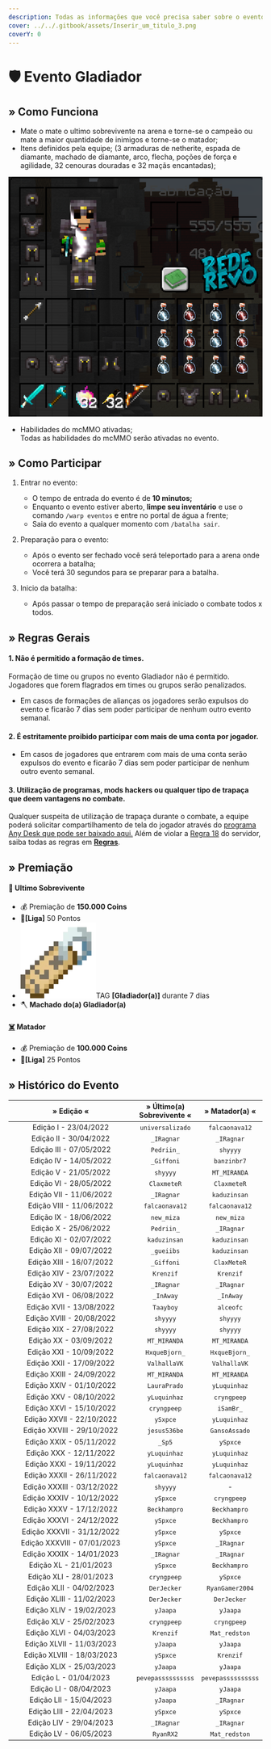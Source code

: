 ```yaml
---
description: Todas as informações que você precisa saber sobre o evento semanal Gladiador.
cover: ../../.gitbook/assets/Inserir_um_titulo_3.png
coverY: 0
---
```


# 🛡 Evento Gladiador

## » Como Funciona

* Mate o mate o ultimo sobrevivente na arena e torne-se o campeão ou mate a maior quantidade de inimigos e torne-se o matador;
* Itens definidos pela equipe; (3 armaduras de netherite, espada de diamante, machado de diamante, arco, flecha, poções de força e agilidade, 32 cenouras douradas e 32 maçãs encantadas);

![](<../../.gitbook/assets/image (10) (1) (2).png>)

* Habilidades do mcMMO ativadas;\
  Todas as habilidades do mcMMO serão ativadas no evento.

## » Como Participar

1. Entrar no evento:
   * O tempo de entrada do evento é de **10 minutos;**
   * Enquanto o evento estiver aberto, **limpe seu inventário** e use o comando `/warp eventos` e entre no portal de água a frente;
   * Saia do evento a qualquer momento com `/batalha sair`.
2. Preparação para o evento:
   * Após o evento ser fechado você será teleportado para a arena onde ocorrera a batalha;
   * Você terá 30 segundos para se preparar para a batalha.&#x20;
3.  Inicio da batalha:

    * Após passar o tempo de preparação será iniciado o combate todos x todos.



## » Regras Gerais



#### 1. Não é permitido a formação de times.

Formação de time ou grupos no evento Gladiador não é permitido. Jogadores que forem flagrados em times ou grupos serão penalizados.

* Em casos de formações de alianças os jogadores serão expulsos do evento e ficarão 7 dias sem poder participar de nenhum outro evento semanal.

#### 2. É estritamente proibido participar com mais de uma conta por jogador.

* Em casos de jogadores que entrarem com mais de uma conta serão expulsos do evento e ficarão 7 dias sem poder participar de nenhum outro evento semanal.

#### **3. Utilização de programas, mods hackers ou qualquer tipo de trapaça que deem vantagens no combate.**

Qualquer suspeita de utilização de trapaça durante o combate, a equipe poderá solicitar compartilhamento de tela do jogador através do [programa Any Desk que pode ser baixado aqui.](https://anydesk.com/pt/downloads) Além de violar a [Regra 18](https://wiki.rederevo.com/regras/jogabilidade#01-7) do servidor, saiba todas as regras em [**Regras**](../../regras/).

## » Premiação

#### 🥇 **Ultimo Sobrevivente**

* 💰 Premiação de **150.000 Coins**
* 💎**\[Liga]** 50 Pontos
* <img src="../../.gitbook/assets/image (14) (1) (2).png" alt="" data-size="line">TAG **\[Gladiador(a)]** durante 7 dias
* 🪓 **Machado do(a) Gladiador(a)**

#### [☠️](https://emojipedia.org/skull-and-crossbones/) **Matador**

* 💰 Premiação de **100.000 Coins**
* 💎**\[Liga]** 25 Pontos

## » Histórico do Evento

<table><thead><tr><th width="262.3333333333333" align="center">» Edição «</th><th align="center">» Último(a) Sobrevivente «</th><th align="center">» Matador(a) «</th></tr></thead><tbody><tr><td align="center">Edição I - 23/04/2022</td><td align="center"><code>universalizado</code></td><td align="center"><code>falcaonava12</code></td></tr><tr><td align="center">Edição II - 30/04/2022</td><td align="center"><code>_IRagnar</code></td><td align="center"><code>_IRagnar</code></td></tr><tr><td align="center">Edição III - 07/05/2022</td><td align="center"><code>Pedriin_</code></td><td align="center"><code>shyyyy</code></td></tr><tr><td align="center">Edição IV - 14/05/2022</td><td align="center"><code>_Giffoni</code></td><td align="center"><code>banzinbr7</code></td></tr><tr><td align="center">Edição V - 21/05/2022</td><td align="center"><code>shyyyy</code></td><td align="center"><code>MT_MIRANDA</code></td></tr><tr><td align="center">Edição VI - 28/05/2022</td><td align="center"><code>ClaxmeteR</code></td><td align="center"><code>ClaxmeteR</code></td></tr><tr><td align="center">Edição VII - 11/06/2022</td><td align="center"><code>_IRagnar</code></td><td align="center"><code>kaduzinsan</code></td></tr><tr><td align="center">Edição VIII - 11/06/2022</td><td align="center"><code>falcaonava12</code></td><td align="center"><code>falcaonava12</code></td></tr><tr><td align="center">Edição IX - 18/06/2022</td><td align="center"><code>new_miza</code></td><td align="center"><code>new_miza</code></td></tr><tr><td align="center">Edição X - 25/06/2022</td><td align="center"><code>Pedriin_</code></td><td align="center"><code>_IRagnar</code></td></tr><tr><td align="center">Edição XI - 02/07/2022</td><td align="center"><code>kaduzinsan</code></td><td align="center"><code>kaduzinsan</code></td></tr><tr><td align="center">Edição XII - 09/07/2022</td><td align="center"><code>_gueiibs</code></td><td align="center"><code>kaduzinsan</code></td></tr><tr><td align="center">Edição XIII - 16/07/2022</td><td align="center"><code>_Giffoni</code></td><td align="center"><code>ClaxMeteR</code></td></tr><tr><td align="center">Edição XIV - 23/07/2022</td><td align="center"><code>Krenzif</code></td><td align="center"><code>Krenzif</code></td></tr><tr><td align="center">Edição XV - 30/07/2022</td><td align="center"><code>_IRagnar</code></td><td align="center"><code>_IRagnar</code></td></tr><tr><td align="center">Edição XVI - 06/08/2022</td><td align="center"><code>_InAway</code></td><td align="center"><code>_InAway</code></td></tr><tr><td align="center">Edição XVII - 13/08/2022</td><td align="center"><code>Taayboy</code></td><td align="center"><code>alceofc</code></td></tr><tr><td align="center">Edição XVIII - 20/08/2022</td><td align="center"><code>shyyyy</code></td><td align="center"><code>shyyyy</code></td></tr><tr><td align="center">Edição XIX - 27/08/2022</td><td align="center"><code>shyyyy</code></td><td align="center"><code>shyyyy</code></td></tr><tr><td align="center">Edição XX - 03/09/2022</td><td align="center"><code>MT_MIRANDA</code></td><td align="center"><code>MT_MIRANDA</code></td></tr><tr><td align="center">Edição XXI - 10/09/2022</td><td align="center"><code>HxqueBjorn_</code></td><td align="center"><code>HxqueBjorn_</code></td></tr><tr><td align="center">Edição XXII - 17/09/2022</td><td align="center"><code>ValhallaVK</code></td><td align="center"><code>ValhallaVK</code></td></tr><tr><td align="center">Edição XXIII - 24/09/2022</td><td align="center"><code>MT_MIRANDA</code></td><td align="center"><code>MT_MIRANDA</code></td></tr><tr><td align="center">Edição XXIV - 01/10/2022</td><td align="center"><code>LauraPrado</code></td><td align="center"><code>yLuquinhaz</code></td></tr><tr><td align="center">Edição XXV - 08/10/2022</td><td align="center"><code>yLuquinhaz</code></td><td align="center"><code>cryngpeep</code></td></tr><tr><td align="center">Edição XXVI - 15/10/2022</td><td align="center"><code>cryngpeep</code></td><td align="center"><code>iSamBr_</code></td></tr><tr><td align="center">Edição XXVII - 22/10/2022</td><td align="center"><code>ySxpce</code></td><td align="center"><code>yLuquinhaz</code></td></tr><tr><td align="center">Edição XXVIII - 29/10/2022</td><td align="center"><code>jesus536be</code></td><td align="center"><code>GansoAssado</code></td></tr><tr><td align="center">Edição XXIX - 05/11/2022</td><td align="center"><code>_Sp5</code></td><td align="center"><code>ySpxce</code></td></tr><tr><td align="center">Edição XXX - 12/11/2022</td><td align="center"><code>yLuquinhaz</code></td><td align="center"><code>yLuquinhaz</code></td></tr><tr><td align="center">Edição XXXI - 19/11/2022</td><td align="center"><code>yLuquinhaz</code></td><td align="center"><code>yLuquinhaz</code></td></tr><tr><td align="center">Edição XXXII - 26/11/2022</td><td align="center"><code>falcaonava12</code></td><td align="center"><code>falcaonava12</code></td></tr><tr><td align="center">Edição XXXIII - 03/12/2022</td><td align="center"><code>shyyyy</code></td><td align="center">-</td></tr><tr><td align="center">Edição XXXIV - 10/12/2022</td><td align="center"><code>ySpxce</code></td><td align="center"><code>cryngpeep</code></td></tr><tr><td align="center">Edição XXXV - 17/12/2022</td><td align="center"><code>Beckhampro</code></td><td align="center"><code>Beckhampro</code></td></tr><tr><td align="center">Edição XXXVI - 24/12/2022</td><td align="center"><code>ySpxce</code></td><td align="center"><code>Beckhampro</code></td></tr><tr><td align="center">Edição XXXVII - 31/12/2022</td><td align="center"><code>ySpxce</code></td><td align="center"><code>ySpxce</code></td></tr><tr><td align="center">Edição XXXVIII - 07/01/2023</td><td align="center"><code>ySpxce</code></td><td align="center"><code>_IRagnar</code></td></tr><tr><td align="center">Edição XXXIX - 14/01/2023</td><td align="center"><code>_IRagnar</code></td><td align="center"><code>_IRagnar</code></td></tr><tr><td align="center">Edição XL - 21/01/2023</td><td align="center"><code>ySpxce</code></td><td align="center"><code>Beckhampro</code></td></tr><tr><td align="center">Edição XLI - 28/01/2023</td><td align="center"><code>cryngpeep</code></td><td align="center"><code>ySpxce</code></td></tr><tr><td align="center">Edição XLII - 04/02/2023</td><td align="center"><code>DerJecker</code></td><td align="center"><code>RyanGamer2004</code></td></tr><tr><td align="center">Edição XLIII - 11/02/2023</td><td align="center"><code>DerJecker</code></td><td align="center"><code>DerJecker</code></td></tr><tr><td align="center">Edição XLIV - 19/02/2023</td><td align="center"><code>yJaapa</code></td><td align="center"><code>yJaapa</code></td></tr><tr><td align="center">Edição XLV - 25/02/2023</td><td align="center"><code>cryngpeep</code></td><td align="center"><code>cryngpeep</code></td></tr><tr><td align="center">Edição XLVI - 04/03/2023</td><td align="center"><code>Krenzif</code></td><td align="center"><code>Mat_redston</code></td></tr><tr><td align="center">Edição XLVII - 11/03/2023</td><td align="center"><code>yJaapa</code></td><td align="center"><code>yJaapa</code></td></tr><tr><td align="center">Edição XLVIII - 18/03/2023</td><td align="center"><code>ySpxce</code></td><td align="center"><code>Krenzif</code></td></tr><tr><td align="center">Edição XLIX - 25/03/2023</td><td align="center"><code>yJaapa</code></td><td align="center"><code>yJaapa</code></td></tr><tr><td align="center">Edição L - 01/04/2023</td><td align="center"><code>pevepassssssssss</code></td><td align="center"><code>pevepassssssssss</code></td></tr><tr><td align="center">Edição LI - 08/04/2023</td><td align="center"><code>yJaapa</code></td><td align="center"><code>yJaapa</code></td></tr><tr><td align="center">Edição LII - 15/04/2023</td><td align="center"><code>yJaapa</code></td><td align="center"><code>_IRagnar</code></td></tr><tr><td align="center">Edição LIII - 22/04/2023</td><td align="center"><code>ySpxce</code></td><td align="center"><code>ySpxce</code></td></tr><tr><td align="center">Edição LIV - 29/04/2023</td><td align="center"><code>_IRagnar</code></td><td align="center"><code>_IRagnar</code></td></tr><tr><td align="center">Edição LV - 06/05/2023</td><td align="center"><code>RyanRX2</code></td><td align="center"><code>Mat_redston</code></td></tr></tbody></table>
